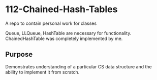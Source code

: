 # 112-Chained-Hash-Tables
A repo to contain personal work for classes

Queue, LLQueue, HashTable are necessary for functionality. ChainedHashTable was completely implemented by me.

## Purpose
Demonstrates understanding of a particular CS data structure and the ability to implement it from scratch.
